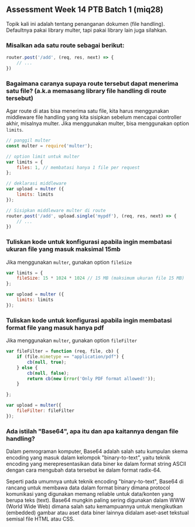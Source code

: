 
## Assessment Week 14 PTB Batch 1 (miq28)

Topik kali ini adalah tentang penanganan dokumen (file handling).
Defaultnya pakai library multer, tapi pakai library lain juga silahkan.

### Misalkan ada satu route sebagai berikut:
```javascript
router.post('/add', (req, res, next) => {
    // ...
})
```

### Bagaimana caranya supaya route tersebut dapat menerima satu file? (a.k.a memasang library file handling di route tersebut)
Agar route di atas bisa menerima satu file, kita harus menggunakan middleware file handling yang kita sisipkan sebelum mencapai controller akhir, misalnya multer.
Jika menggunakan multer, bisa menggunakan option ```limits```.

```javascript
// panggil multer
const multer = require('multer');

// option limit untuk multer
var limits = {
    files: 1, // membatasi hanya 1 file per request
};

// deklarasi middleware
var upload = multer ({
    limits: limits
});

// Sisipkan middleware multer di route
router.post('/add', upload.single('mypdf'), (req, res, next) => {
    // ...
})
```

### Tuliskan kode untuk konfigurasi apabila ingin membatasi ukuran file yang masuk maksimal 15mb
Jika menggunakan ```multer```, gunakan option ```fileSize```
```javascript
var limits = {
    fileSize: 15 * 1024 * 1024 // 15 MB (maksimum ukuran file 15 MB)
};

var upload = multer ({
    limits: limits
});
```

### Tuliskan kode untuk konfigurasi apabila ingin membatasi format file yang masuk hanya pdf
Jika menggunakan ```multer```, gunakan option ```fileFilter```
```javascript
var fileFilter = function (req, file, cb) {
    if (file.mimetype == "application/pdf") {
        cb(null, true);
    } else {
        cb(null, false);
        return cb(new Error('Only PDF format allowed!'));
    }

};

var upload = multer({
    fileFilter: fileFilter
});
```

### Ada istilah "Base64", apa itu dan apa kaitannya dengan file handling?
Dalam pemrograman komputer, Base64 adalah salah satu kumpulan skema encoding yang masuk dalam kelompok "binary-to-text", yaitu teknik encoding yang merepresentasikan data biner ke dalam format string ASCII dengan cara mengubah data tersebut ke dalam format radix-64.

Seperti pada umumnya untuk teknik encoding "binary-to-text", Base64 di rancang untuk membawa data dalam format binary dimana protocol komunikasi yang digunakan memang reliable untuk data/konten yang berupa teks (text).
Base64 mungkin paling sering digunakan dalam WWW (World Wide Web) dimana salah satu kemampuannya untuk mengikutkan (embedded) gambar atau aset data biner lainnya didalam aset-aset tekstual semisal file HTML atau CSS.
